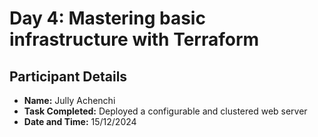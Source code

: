 # Day 4: Mastering basic infrastructure with Terraform 

## Participant Details
- **Name:** Jully Achenchi
- **Task Completed:** Deployed a configurable and clustered web server
- **Date and Time:** 15/12/2024